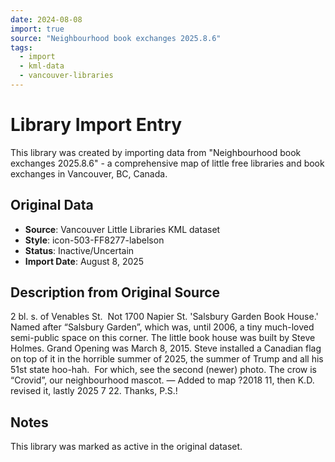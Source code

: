```yaml
---
date: 2024-08-08
import: true
source: "Neighbourhood book exchanges 2025.8.6"
tags:
  - import
  - kml-data
  - vancouver-libraries
---
```


# Library Import Entry

This library was created by importing data from "Neighbourhood book exchanges 2025.8.6" - a comprehensive map of little free libraries and book exchanges in Vancouver, BC, Canada.

## Original Data

- **Source**: Vancouver Little Libraries KML dataset
- **Style**: icon-503-FF8277-labelson
- **Status**: Inactive/Uncertain
- **Import Date**: August 8, 2025

## Description from Original Source

2 bl. s. of Venables St.  Not 1700 Napier St.
'Salsbury Garden Book House.'  Named after “Salsbury Garden”, which was, until 2006, a tiny much-loved semi-public space on this corner.
 The little book house was built by Steve Holmes.
 Grand Opening was March 8, 2015. 
Steve installed a Canadian flag on top of it in the horrible summer of 2025, the summer of Trump and all his 51st state hoo-hah.  
For which, see the second (newer) photo.
The crow is “Crovid”, our neighbourhood mascot. 
— Added to map ?2018 11, then K.D. revised it, lastly 2025 7 22. Thanks, P.S.!



## Notes

This library was marked as active in the original dataset.
